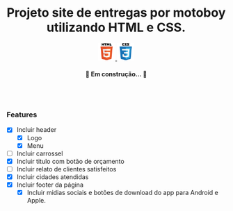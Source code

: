 

<h1 align="center">Projeto site de entregas por motoboy utilizando HTML e CSS.
</h1>
<p align="center"> <a href="https://www.w3.org/html/" target="_blank" rel="noreferrer"> <img src="https://raw.githubusercontent.com/devicons/devicon/master/icons/html5/html5-original-wordmark.svg" alt="html5" width="40" height="40"/> </a> <a href="https://www.w3schools.com/css/" target="_blank" rel="noreferrer"> <img src="https://raw.githubusercontent.com/devicons/devicon/master/icons/css3/css3-original-wordmark.svg" alt="css3" width="40" height="40"/> </a>

</br>

<h4 align="center"> 
	🚧  Em construção...  🚧
</h4>

</br>
</br>


### Features
- [X] Incluir header
   - [x] Logo
   - [x] Menu
- [ ] Incluir carrossel
- [X] Incluir titulo com botão de orçamento
- [ ] Incluir relato de clientes satisfeitos
-  [X] Incluir cidades atendidas
- [x] Incluir footer da página
   - [X] Incluir midias sociais e botões de download do app para Android e Apple.
